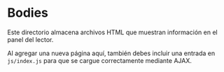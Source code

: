 # Bodies

Este directorio almacena archivos HTML que muestran información en el panel del lector.

Al agregar una nueva página aquí, también debes incluir una entrada en `js/index.js` para que se cargue correctamente mediante AJAX.
